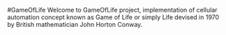 #GameOfLife
Welcome to GameOfLife project, implementation of cellular automation concept known as Game of Life or simply Life devised in 1970 by British mathematician John Horton Conway.


